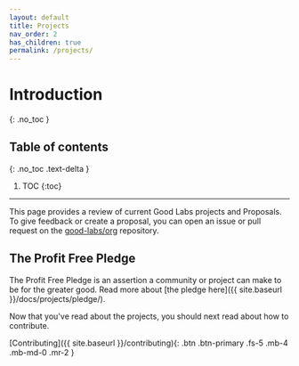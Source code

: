 ```yaml
---
layout: default
title: Projects
nav_order: 2
has_children: true
permalink: /projects/
---
```


# Introduction
{: .no_toc }

## Table of contents
{: .no_toc .text-delta }

1. TOC
{:toc}

---

This page provides a review of current Good Labs projects and Proposals. To give feedback or
create a proposal, you can open an issue or pull request on the [good-labs/org](https://www.github.com/good-labs/org) repository.

## The Profit Free Pledge

The Profit Free Pledge is an assertion a community or project can make to be for the greater good. Read more about [the pledge here]({{ site.baseurl }}/docs/projects/pledge/).

Now that you've read about the projects, you should next read about how to contribute.

[Contributing]({{ site.baseurl }}/contributing){: .btn .btn-primary .fs-5 .mb-4 .mb-md-0 .mr-2 }

